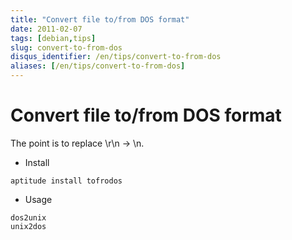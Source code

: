 ```yaml
---
title: "Convert file to/from DOS format"
date: 2011-02-07
tags: [debian,tips]
slug: convert-to-from-dos
disqus_identifier: /en/tips/convert-to-from-dos
aliases: [/en/tips/convert-to-from-dos]
---
```

# Convert file to/from DOS format

The point is to replace \r\n -> \n.

*	Install

```
aptitude install tofrodos
```

*	Usage

```
dos2unix
unix2dos
```






